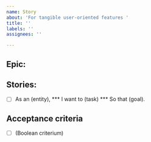 ```yaml
---
name: Story
about: 'For tangible user-oriented features '
title: ''
labels: ''
assignees: ''

---
```


<!-- Brief description of the story -->
 
## Epic:
<!-- Issue number of the parent epic -->
 
 
## Stories:
- [ ] As an (entity),
*** I want to (task)
*** So that (goal).
 
 
## Acceptance criteria
- [ ] (Boolean criterium)
